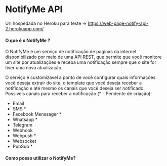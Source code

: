 
# NotifyMe API

Url hospedada no Heroku para teste => https://web-page-notify-api-2.herokuapp.com/

#### O que é o NotifyMe ?

O NotifyMe é um serviço de notificação de paginas da internet disponibilizado por meio de uma API REST, que permite que você monitore um site por atualizações e receba uma notificação sempre que o site for tiver uma nova atualização.

O serviço é customizavel a ponto de você configurar quais informações você deseja extrair do site, o template que você deseja receber a notificação e até mesmo os canais que você deseja ser notificado. 
Possiveis canais para receber a notificação (* - Pendente de criação):

* Email
* SMS *
* Facebook Menssager *
* Whatsapp *
* Telegram
* Webhook 
* Webpush *
* Websocket
* PubSub *

#### Como posso utilizar o NotifyMe?
